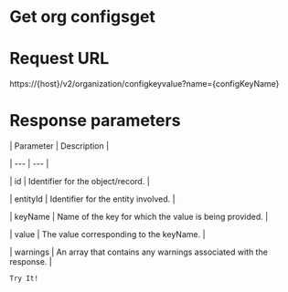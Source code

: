 # Get org configsget

# Request URL

https://{host}/v2/organization/configkeyvalue?name={configKeyName}

# Response parameters

| Parameter | Description |

| --- | --- |

| id | Identifier for the object/record. |

| entityId | Identifier for the entity involved. |

| keyName | Name of the key for which the value is being provided. |

| value | The value corresponding to the keyName. |

| warnings | An array that contains any warnings associated with the response. |



`Try It!`